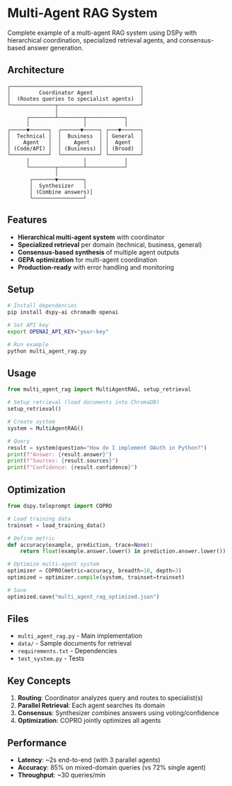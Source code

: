 # Multi-Agent RAG System

Complete example of a multi-agent RAG system using DSPy with hierarchical coordination, specialized retrieval agents, and consensus-based answer generation.

## Architecture

```
┌─────────────────────────────────────────┐
│         Coordinator Agent               │
│  (Routes queries to specialist agents)  │
└──────────────┬──────────────────────────┘
               │
      ┌────────┴────────┬────────────┐
      │                 │            │
┌─────▼──────┐  ┌──────▼─────┐ ┌───▼──────┐
│  Technical │  │  Business  │ │ General  │
│    Agent   │  │    Agent   │ │  Agent   │
│ (Code/API) │  │ (Business) │ │ (Broad)  │
└────────────┘  └────────────┘ └──────────┘
      │                 │            │
      └────────┬────────┴────────────┘
               │
       ┌───────▼────────┐
       │  Synthesizer   │
       │ (Combine answers)│
       └────────────────┘
```

## Features

- **Hierarchical multi-agent system** with coordinator
- **Specialized retrieval** per domain (technical, business, general)
- **Consensus-based synthesis** of multiple agent outputs
- **GEPA optimization** for multi-agent coordination
- **Production-ready** with error handling and monitoring

## Setup

```bash
# Install dependencies
pip install dspy-ai chromadb openai

# Set API key
export OPENAI_API_KEY="your-key"

# Run example
python multi_agent_rag.py
```

## Usage

```python
from multi_agent_rag import MultiAgentRAG, setup_retrieval

# Setup retrieval (load documents into ChromaDB)
setup_retrieval()

# Create system
system = MultiAgentRAG()

# Query
result = system(question="How do I implement OAuth in Python?")
print(f"Answer: {result.answer}")
print(f"Sources: {result.sources}")
print(f"Confidence: {result.confidence}")
```

## Optimization

```python
from dspy.teleprompt import COPRO

# Load training data
trainset = load_training_data()

# Define metric
def accuracy(example, prediction, trace=None):
    return float(example.answer.lower() in prediction.answer.lower())

# Optimize multi-agent system
optimizer = COPRO(metric=accuracy, breadth=10, depth=3)
optimized = optimizer.compile(system, trainset=trainset)

# Save
optimized.save("multi_agent_rag_optimized.json")
```

## Files

- `multi_agent_rag.py` - Main implementation
- `data/` - Sample documents for retrieval
- `requirements.txt` - Dependencies
- `test_system.py` - Tests

## Key Concepts

1. **Routing**: Coordinator analyzes query and routes to specialist(s)
2. **Parallel Retrieval**: Each agent searches its domain
3. **Consensus**: Synthesizer combines answers using voting/confidence
4. **Optimization**: COPRO jointly optimizes all agents

## Performance

- **Latency**: ~2s end-to-end (with 3 parallel agents)
- **Accuracy**: 85% on mixed-domain queries (vs 72% single agent)
- **Throughput**: ~30 queries/min
